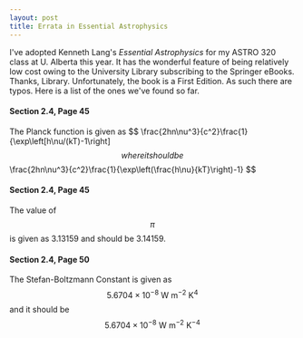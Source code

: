 ```yaml
---
layout: post
title: Errata in Essential Astrophysics
---
```


I've adopted Kenneth Lang's _Essential Astrophysics_ for my ASTRO 320 class at U. Alberta this year.  It has the wonderful feature of being relatively low cost owing to the University Library subscribing to the Springer eBooks.  Thanks, Library.  Unfortunately, the book is a First Edition.  As such there are typos.  Here is a list of the ones we've found so far.


#### Section 2.4, Page 45 
The Planck function is given as 
$$
\frac{2hn\nu^3}{c^2}\frac{1}{\exp\left[h\nu/(kT)-1\right]
$$
where it should be 
$$
\frac{2hn\nu^3}{c^2}\frac{1}{\exp\left(\frac{h\nu}{kT}\right)-1}
$$



#### Section 2.4, Page 45 
The value of $$\pi$$ is given as 3.13159 and should be 3.14159.

#### Section 2.4, Page 50 
The Stefan-Boltzmann Constant is given as $$5.6704\times 10^{-8}\mathrm{~W~m^{-2}~K^{4}}$$ and it should be $$5.6704\times 10^{-8}\mathrm{~W~m^{-2}~K^{-4}}$$